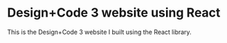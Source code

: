 # Design+Code 3 website using React

This is the Design+Code 3 website I built using the React library.